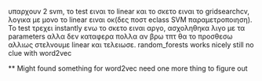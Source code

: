 υπαρχουν 2 svm, το test ειναι το linear και το σκετο ειναι το gridsearchcv, λογικα με μονο το linear ειναι οκ(δες ποστ eclass SVM παραμετροποιηση).
Το test τρεχει instantly ενω το σκετο ειναι αργο, ασχοληθηκα λιγο με τα parameters αλλα δεν καταφερα πολλα αν βρω τπτ θα το προσθεσω αλλιως στελνουμε linear και τελειωσε.
random_forests works nicely 
still no clue with word2vec


**
Might found something for word2vec need one more thing to figure out